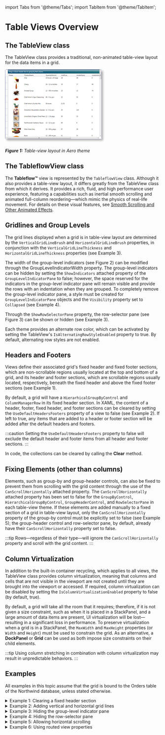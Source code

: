 import Tabs from '@theme/Tabs';
import TabItem from '@theme/TabItem';

# Table Views Overview

## The TableView class
The TableView class provides a traditional, non-animated table-view layout for the data items in a grid. 

![TableView Layout](/img/tableview-thumb.png)

***Figure 1:** Table-view layout in Aero theme*

## The TableflowView class
The **Tableflow™** view is represented by the `TableflowView` class. Although it also provides a table-view layout, it differs greatly from the TableView class from which it derives. It provides a rich, fluid, and high performance user experience, featuring a capabilities such as inertial smooth scrolling and animated full-column reordering—which mimic the physics of real-life movement. For details on these visual features, see [Smooth Scrolling and Other Animated Effects](04).

## Gridlines and Group Levels
The grid lines displayed when a grid is in table-view layout are determined by the `VerticalGridLineBrush` and `HorizontalGridLineBrush` properties, in conjunction with the `VerticalGridLineThickness` and `HorizontalGridLineThickness` properties (see Example 3). 

The width of the group-level indicators (see Figure 2) can be modified through the GroupLevelIndicatorWidth property. The group-level indicators can be hidden by setting the `ShowIndicators` attached property of the `GroupLevelIndicatorPane` to false; however, the space reserved for the indicators in the group-level indicator pane will remain visible and provide the rows with an indentation when they are grouped. To completely remove the group-level indicator pane, a style must be created for `GroupLevelIndicatorPane` objects and the `Visibility` property set to `Collapsed` (see Example 4).

Through the `ShowRowSelectorPane` property, the row-selector pane (see Figure 3) can be shown or hidden (see Example 3).    

Each theme provides an alternate row color, which can be activated by setting the TableView's `IsAlternatingRowStyleEnabled` property to true. By default, alternating row styles are not enabled.

## Headers and Footers
Views define their associated grid's fixed header and fixed footer sections, which are non-scrollable regions usually located at the top and bottom of a grid, and its header and footer sections, which are scrollable regions usually located, respectively, beneath the fixed header and above the fixed footer sections (see Example 1).

By default, a grid will have a `HierarhicalGroupByControl` and `ColumnManagerRow` in its fixed header section. In XAML, the content of a header, footer, fixed header, and footer sections can be cleared by setting the `UseDefaultHeadersFooters` property of a view to false (see Example 2). If left to true, any items that are added to a header or footer section will be added after the default headers and footers.

:::caution
Setting the `UseDefaultHeadersFooters` property to false will exclude the default header and footer items from all header and footer sections.
:::

In code, the collections can be cleared by calling the **Clear** method.

## Fixing Elements (other than columns)
Elements, such as group-by and group-header controls, can also be fixed to prevent them from scrolling with the grid content through the use of the `CanScrollHorizontally` attached property. The `CanScrollHorizontally` attached property has been set to false for the `GroupByControl`, `HierarchicalGroupByControl`,  `GroupHeaderControl`, and `RowSelectorPane` in each table-view theme. If these elements are added manually to a fixed section of a grid in table-view layout, only the `CanScrollHorizontally` property of the group-by control must be explicitly set to false (see Example 5); the group-header control and row-selector pane, by default, already have their `CanScrollHorizontally` property set to false.

:::tip
Rows—regardless of their type—will ignore the `CanScrollHorizontally` property and scroll with the grid content.
:::

## Column Virtualization
In addition to the built-in container recycling, which applies to all views, the TableView class provides column virtualization, meaning that columns and cells that are not visible in the viewport are not created until they are brought into the viewport or accessed. If required, column virtualization can be disabled by setting the `IsColumnVirtualizationEnabled` property to false (by default, true).

By default, a grid will take all the room that it requires; therefore, if it is not given a size constraint, such as when it is placed in a StackPanel, and a large amount of data items are present, UI virtualization will be lost—resulting in a significant loss in performance. To preserve virtualization when a grid is in a StackPanel, the `MaxWidth` and `MaxHeight` properties (or `Width` and `Height`) must be used to constrain the grid. As an alternative, a **DockPanel** or **Grid** can be used as both impose size constraints on their child elements.

:::tip
Using column stretching in combination with column virtualization may result in unpredictable behaviors.
:::

## Examples
All examples in this topic assume that the grid is bound to the Orders table of the Northwind database, unless stated otherwise.

<details>

  <summary>Example 1: Clearing a fixed header section</summary>

  The following example demonstrates how to clear the content of all header and footer sections of a grid using its view's UseDefaultHeadersFooters property.

  <Tabs>
    <TabItem value="xaml" label="XAML" default>

      ```xml
      <Grid xmlns:xcdg="http://schemas.xceed.com/wpf/xaml/datagrid">
        <Grid.Resources>
          <xcdg:DataGridCollectionViewSource x:Key="cvs_orders"
                                          Source="{Binding Source={x:Static Application.Current},
                                                            Path=Orders}"/>
        </Grid.Resources>
        <xcdg:DataGridControl x:Name="OrdersGrid"
                              ItemsSource="{Binding Source={StaticResource cvs_orders}}">
            <xcdg:DataGridControl.View>
              <xcdg:CardView UseDefaultHeadersFooters="False"/>
            </xcdg:DataGridControl.View>
        </xcdg:DataGridControl>
      </Grid>
      ```
    </TabItem>
    <TabItem value="csharp" label="C#">

      ```csharp
      CardView view = new CardView();
      view.UseDefaultHeadersFooters = false;
      dataGridControl.View = view;
      ```
    </TabItem>
    <TabItem value="vbnet" label="VB.NET">

      ```vbnet
      Dim view As New CardView()
      view.UseDefaultHeadersFooters = False
      dataGridControl.View = view
      ```
    </TabItem>    
  </Tabs>

</details>

<details>

  <summary>Example 2: Adding vertical and horizontal grid lines</summary>

  The following example demonstrates how to add vertical and horizontal grid lines to a grid in table-view layout. A style for the `ColumnManagerRow` objects has been added to the resources to remove the horizontal grid line drawn above the column-manager row in the fixed headers.

  <Tabs>
    <TabItem value="xaml" label="XAML" default>

      ```xml
      <Grid xmlns:xcdg="http://schemas.xceed.com/wpf/xaml/datagrid">
        <Grid.Resources>
            <Style TargetType="{x:Type xcdg:ColumnManagerRow}">
              <Setter Property="BorderThickness" Value="0"/>
            </Style>
            <xcdg:DataGridCollectionViewSource x:Key="cvs_orders"
                                          Source="{Binding Source={x:Static Application.Current},
                                                            Path=Orders}"/>
        </Grid.Resources>   
        <xcdg:DataGridControl x:Name="OrdersGrid"
                              ItemsSource="{Binding Source={StaticResource cvs_orders}}">
            <xcdg:DataGridControl.View>

              <xcdg:TableView HorizontalGridLineThickness="1" VerticalGridLineThickness="1">
                <xcdg:TableView.HorizontalGridLineBrush>
                    <SolidColorBrush Color="Orange"/>
                </xcdg:TableView.HorizontalGridLineBrush>
                <xcdg:TableView.VerticalGridLineBrush>
                    <SolidColorBrush Color="Orange"/>
                </xcdg:TableView.VerticalGridLineBrush>
              </xcdg:TableView> 
            </xcdg:DataGridControl.View>
        </xcdg:DataGridControl>
      </Grid>
      ```
    </TabItem>
    <TabItem value="csharp" label="C#">

      ```csharp
      TableView view = new TableView();
      view.HorizontalGridLineThickness = 1;
      view.VerticalGridLineThickness = 1;

      view.HorizontalGridLineBrush = Brushes.Orange;
      view.VerticalGridLineBrush = Brushes.Orange;

      dataGridControl.View = view;
      ```
    </TabItem>
    <TabItem value="vbnet" label="VB.NET">

      ```vbnet
      Dim view As New TableView()
      view.HorizontalGridLineThickness = 1
      view.VerticalGridLineThickness = 1

      view.HorizontalGridLineBrush = Brushes.Orange
      view.VerticalGridLineBrush = Brushes.Orange

      dataGridControl.View = view
      ```
    </TabItem>    
  </Tabs>

</details>

<details>

  <summary>Example 3: Hiding the group-level indicator pane</summary>

  The following example demonstrates how to hide the group-level indicator pane by creating a style which sets the `Visibility` property of `GroupLevelIndicatorPane` objects to `Collapsed`.

  <Tabs>
    <TabItem value="xaml" label="XAML" default>

      ```xml
      <Grid xmlns:xcdg="http://schemas.xceed.com/wpf/xaml/datagrid">
        <Grid.Resources>
          <Style TargetType="{x:Type xcdg:GroupLevelIndicatorPane}">
            <Setter Property="Visibility" Value="Collapsed"/>
          </Style>
          <xcdg:DataGridCollectionViewSource x:Key="cvs_orders"
                                          Source="{Binding Source={x:Static Application.Current},
                                                            Path=Orders}">
            <xcdg:DataGridCollectionViewSource.GroupDescriptions>
              <xcdg:DataGridGroupDescription PropertyName="ShipCountry"/>
            </xcdg:DataGridCollectionViewSource.GroupDescriptions>
          </xcdg:DataGridCollectionViewSource>
        </Grid.Resources>
        <xcdg:DataGridControl x:Name="OrdersGrid"
                              ItemsSource="{Binding Source={StaticResource cvs_orders}}"/>
      </Grid>
      ```
    </TabItem>
  </Tabs>

</details>

<details>

  <summary>Example 4: Hiding the row-selector pane</summary>

  The following example demonstrates how to hide the row-selector pane. 

  <Tabs>
    <TabItem value="xaml" label="XAML" default>

      ```xml
      <Grid xmlns:xcdg="http://schemas.xceed.com/wpf/xaml/datagrid">
        <Grid.Resources>
          <xcdg:DataGridCollectionViewSource x:Key="cvs_orders"
                                          Source="{Binding Source={x:Static Application.Current},
                                                            Path=Orders}"/>
        </Grid.Resources>
        <xcdg:DataGridControl x:Name="OrdersGrid"
                              ItemsSource="{Binding Source={StaticResource cvs_orders}}">
            <xcdg:DataGridControl.View>
              <xcdg:TableView ShowRowSelectorPane="False"/>
            </xcdg:DataGridControl.View>
        </xcdg:DataGridControl>
      </Grid>
      ```
    </TabItem>
    <TabItem value="csharp" label="C#">

      ```csharp
      TableView view = new TableView();
      view.ShowRowSelectorPane = false;
      dataGridControl.View = view;
      ```
    </TabItem>
    <TabItem value="vbnet" label="VB.NET">

      ```vbnet
      Dim view As New TableView()
      view.ShowRowSelectorPane = False
      dataGridControl.View = view
      ```
    </TabItem>    
  </Tabs>

</details>

<details>

  <summary>Example 5: Allowing horizontal scrolling</summary>

  The following example demonstrates how to prevent horizontal scrolling of the group-by control in the fixed header section.

  <Tabs>
    <TabItem value="xaml" label="XAML" default>

      ```xml
      <Grid xmlns:xcdg="http://schemas.xceed.com/wpf/xaml/datagrid">
        <Grid.Resources>
          <xcdg:DataGridCollectionViewSource x:Key="cvs_orders"
                                            Source="{Binding Source={x:Static Application.Current},
                                                              Path=Orders}">
            <xcdg:DataGridCollectionViewSource.GroupDescriptions>
              <xcdg:DataGridGroupDescription PropertyName="ShipCountry"/>
            </xcdg:DataGridCollectionViewSource.GroupDescriptions>
          </xcdg:DataGridCollectionViewSource>
        </Grid.Resources>

        <xcdg:DataGridControl x:Name="OrdersGrid"
                              ItemsSource="{Binding Source={StaticResource cvs_orders}}">
          <xcdg:DataGridControl.View>
            <xcdg:TableView UseDefaultHeadersFooters="False">
              <xcdg:TableView.FixedHeaders>
                <DataTemplate>
                  <xcdg:GroupByControl xcdg:TableView.CanScrollHorizontally="True"/>
                </DataTemplate> 
                <DataTemplate>
                  <xcdg:ColumnManagerRow/>
                </DataTemplate>
              </xcdg:TableView.FixedHeaders>
            </xcdg:TableView>
          </xcdg:DataGridControl.View>
        </xcdg:DataGridControl>
      </Grid>
      ```
    </TabItem>
  </Tabs>

</details>

<details>

  <summary>Example 6: Using routed view properties</summary>

  The following example demonstrates how to set routed view properties on detail configurations to change the width of their detail indicators as well as to fix columns and remove the fixed-column splitter.

  <Tabs>
    <TabItem value="xaml" label="XAML" default>

      ```xml
      <Grid xmlns:xcdg="http://schemas.xceed.com/wpf/xaml/datagrid"
            xmlns:local="clr-namespace:Xceed.Wpf.Documentation">
        <Grid.Resources>
          <xcdg:DataGridCollectionViewSource x:Key="cvs_employees"
                                              Source="{Binding Source={x:Static Application.Current},
                                                          Path=Employees}" />
        </Grid.Resources>
        <xcdg:DataGridControl x:Name="EmployeesGrid"
                            ItemsSource="{Binding Source={StaticResource cvs_employees}}"
                            AutoCreateDetailConfigurations="True">
          <xcdg:DataGridControl.Columns>
              <xcdg:Column FieldName="Photo"
                          Visible="False" />
          </xcdg:DataGridControl.Columns>
          <xcdg:DataGridControl.DetailConfigurations>
              <xcdg:DetailConfiguration RelationName="Employee_Orders"
                                        Title="Employee Orders"
                                        xcdg:TableView.DetailIndicatorWidth="50"
                                        xcdg:TableView.FixedColumnCount="2">
                <xcdg:DetailConfiguration.Columns>
                    <xcdg:Column FieldName="EmployeeID"
                                Visible="False" />
                </xcdg:DetailConfiguration.Columns>
                <xcdg:DetailConfiguration.DetailConfigurations>
                    <xcdg:DetailConfiguration RelationName="Order_OrderDetails"
                                              Title="Order Details"
                                              xcdg:TableView.ShowFixedColumnSplitter="False"
                                              xcdg:TableView.DetailIndicatorWidth="50"/>
                </xcdg:DetailConfiguration.DetailConfigurations>
              </xcdg:DetailConfiguration>
          </xcdg:DataGridControl.DetailConfigurations>
        </xcdg:DataGridControl>
      </Grid>
      ```
    </TabItem>
    <TabItem value="csharp" label="C#">

      ```csharp
      dataGridControl.AutoCreateDetailConfigurations = true;
      dataGridControl.Columns[ "Photo" ].Visible = false;
      DetailConfiguration detailConfiguration = new DetailConfiguration();
      detailConfiguration.RelationName = "Employee_Orders";
      detailConfiguration.Title = "Employee Orders";
      detailConfiguration.Columns[ "EmployeeID" ].Visible = false;
      detailConfiguration.SetValue( TableView.DetailIndicatorWidthProperty, 50 );
      detailConfiguration.SetValue( TableView.FixedColumnCountProperty, 2 );
      DetailConfiguration childDetailConfiguration = new DetailConfiguration();
      childDetailConfiguration.RelationName = "Order_OrderDetails";
      childDetailConfiguration.Title = "Order Details";
      childDetailConfiguration.SetValue( TableView.ShowFixedColumnSplitterProperty, false );
      childDetailConfiguration.SetValue( TableView.DetailIndicatorWidthProperty, 50 );
      detailConfiguration.DetailConfigurations.Add( childDetailConfiguration );
      dataGridControl.DetailConfigurations.Add( detailConfiguration );
      ```
    </TabItem>
    <TabItem value="vbnet" label="VB.NET">

      ```vbnet
      dataGridControl.AutoCreateDetailConfigurations = True
      dataGridControl.Columns( "Photo" ).Visible = False
      Dim detailConfiguration As New DetailConfiguration()
      detailConfiguration.RelationName = "Employee_Orders"
      detailConfiguration.Title = "Employee Orders"
      detailConfiguration.Columns( "EmployeeID" ).Visible = False
      detailConfiguration.SetValue( TableView.DetailIndicatorWidthProperty, 50 )
      detailConfiguration.SetValue( TableView.FixedColumnCountProperty, 2 )
      Dim childDetailConfiguration As New DetailConfiguration()
      childDetailConfiguration.RelationName = "Order_OrderDetails"
      childDetailConfiguration.Title = "Order Details"
      childDetailConfiguration.SetValue( TableView.ShowFixedColumnSplitterProperty, false )
      childDetailConfiguration.SetValue( TableView.DetailIndicatorWidthProperty, 50 )
      detailConfiguration.DetailConfigurations.Add( childDetailConfiguration )
      dataGridControl.DetailConfigurations.Add( detailConfiguration )
      ```
    </TabItem>    
  </Tabs>

</details>